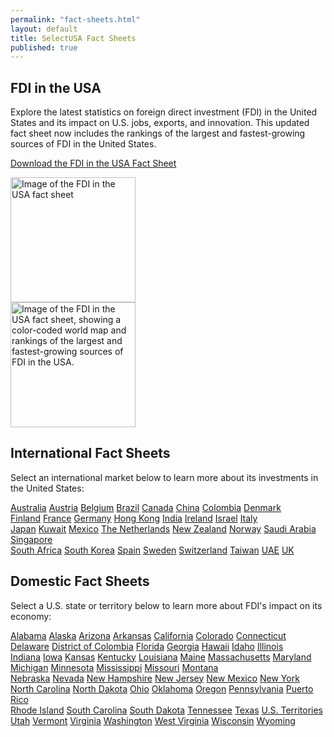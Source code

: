 ```yaml
---
permalink: "fact-sheets.html"
layout: default
title: SelectUSA Fact Sheets
published: true
---
```


## FDI in the USA

<div class="row">
  <div class="col-sm-8">

<p>Explore the latest statistics on foreign direct investment (FDI) in the United States and its impact on U.S. jobs, exports, and innovation. This updated fact sheet now includes the rankings of the largest and fastest-growing sources of FDI in the United States.</p>

<p>
<a href="{{ site.baseurl }}/country-fact-sheets/2015-09-10%20FDI%20in%20the%20USA%202-sided%20Fact%20Sheet.pdf" class="btn">
    <span class="glyphicon glyphicon-download-alt"></span> Download the FDI in the USA Fact Sheet
  </a>
  </p>
  </div>
  
 <div class="col-sm-2">
  <a href="{{ site.baseurl }}/country-fact-sheets/2015-09-10%20FDI%20in%20the%20USA%202-sided%20Fact%20Sheet.pdf"><img src="{{ site.baseurl }}/country-fact-sheets/2015-09-10%20FDI%20in%20the%20USA%202-sided%20Fact%20Sheet_Page_1.png" class="img-thumbnail" alt="Image of the FDI in the USA fact sheet" height="200"></a>
  </div>

  
  <div class="col-sm-2">
  <a href="{{ site.baseurl }}/country-fact-sheets/2015-09-10%20FDI%20in%20the%20USA%202-sided%20Fact%20Sheet.pdf"><img src="{{ site.baseurl }}/country-fact-sheets/2015-09-10%20FDI%20in%20the%20USA%202-sided%20Fact%20Sheet_Page_2.png" class="img-thumbnail" alt="Image of the FDI in the USA fact sheet, showing a color-coded world map and rankings of the largest and fastest-growing sources of FDI in the USA." height="200"></a>
  </div>

</div>

## International Fact Sheets
  
Select an international market below to learn more about its investments in the United States:

<div class="row">
  <div class="col-sm-3">
  
  <div class="list-group">
  <a href="{{ site.baseurl }}/country-fact-sheets/2015-09-10%20Australia%20Fact%20Sheet.pdf" class="list-group-item">Australia</a>
  <a href="{{ site.baseurl }}/country-fact-sheets/2015-09-10%20Austria%20Fact%20Sheet.pdf" class="list-group-item">Austria</a>
  <a href="{{ site.baseurl }}/country-fact-sheets/2015-09-10%20Belgium%20Fact%20Sheet.pdf" class="list-group-item">Belgium</a>
  <a href="{{ site.baseurl }}/country-fact-sheets/2015-09-10%20Brazil%20Fact%20Sheet.pdf" class="list-group-item">Brazil</a>
  <a href="{{ site.baseurl }}/country-fact-sheets/2015-09-10%20Canada%20Fact%20Sheet.pdf" class="list-group-item">Canada</a>
  <a href="{{ site.baseurl }}/country-fact-sheets/2015-09-10%20China%20Fact%20Sheet.pdf" class="list-group-item">China</a>
  <a href="{{ site.baseurl }}/country-fact-sheets/2015-09-10%20Colombia%20Fact%20Sheet.pdf" class="list-group-item">Colombia</a>
  <a href="{{ site.baseurl }}/country-fact-sheets/2015-09-10%20Denmark%20Fact%20Sheet.pdf" class="list-group-item">Denmark</a>
</div>
  </div>
  
  <div class="col-sm-3">

  <div class="list-group">
  <a href="{{ site.baseurl }}/country-fact-sheets/2015-09-10%20Finland%20Fact%20Sheet.pdf" class="list-group-item">Finland</a>
  <a href="{{ site.baseurl }}/country-fact-sheets/2015-09-10%20France%20Fact%20Sheet.pdf" class="list-group-item">France</a>
  <a href="{{ site.baseurl }}/country-fact-sheets/2015-09-10%20Germany%20Fact%20Sheet.pdf" class="list-group-item">Germany</a>
  <a href="{{ site.baseurl }}/country-fact-sheets/2015-09-10%20Hong%20Kong%20Fact%20Sheet.pdf" class="list-group-item">Hong Kong</a>
  <a href="{{ site.baseurl }}/country-fact-sheets/2015-09-10%20India%20Fact%20Sheet.pdf" class="list-group-item">India</a>
  <a href="{{ site.baseurl }}/country-fact-sheets/2015-09-10%20Ireland%20Fact%20Sheet.pdf" class="list-group-item">Ireland</a>
  <a href="{{ site.baseurl }}/country-fact-sheets/2015-09-10%20Israel%20Fact%20Sheet.pdf" class="list-group-item">Israel</a>
  <a href="{{ site.baseurl }}/country-fact-sheets/2015-09-10%20Italy%20Fact%20Sheet.pdf" class="list-group-item">Italy</a>
</div>

  </div>
  <div class="col-sm-3">
  
  <div class="list-group">
  <a href="{{ site.baseurl }}/country-fact-sheets/2015-09-10%20Japan%20Fact%20Sheet.pdf" class="list-group-item">Japan</a>
  <a href="{{ site.baseurl }}/country-fact-sheets/2015-09-10%20Kuwait%20Fact%20Sheet.pdf" class="list-group-item">Kuwait</a>
  <a href="{{ site.baseurl }}/country-fact-sheets/2015-09-10%20Mexico%20Fact%20Sheet.pdf" class="list-group-item">Mexico</a>
  <a href="{{ site.baseurl }}/country-fact-sheets/2015-09-10%20Netherlands%20Fact%20Sheet.pdf" class="list-group-item">The Netherlands</a>
  <a href="{{ site.baseurl }}/country-fact-sheets/2015-09-10%20New%20Zealand%20Fact%20Sheet.pdf" class="list-group-item">New Zealand</a>
  <a href="{{ site.baseurl }}/country-fact-sheets/2015-09-10%20Norway%20Fact%20Sheet.pdf" class="list-group-item">Norway</a>
  <a href="{{ site.baseurl }}/country-fact-sheets/2015-09-10%20Saudi%20Arabia%20Fact%20Sheet.pdf" class="list-group-item">Saudi Arabia</a>
  <a href="{{ site.baseurl }}/country-fact-sheets/2015-09-10%20Singapore%20Fact%20Sheet.pdf" class="list-group-item">Singapore</a>
</div>
  
  </div>
  <div class="col-sm-3">
  
  <div class="list-group">
  <a href="{{ site.baseurl }}/country-fact-sheets/2015-09-10%20South%20Africa%20Fact%20Sheet.pdf" class="list-group-item">South Africa</a>
  <a href="{{ site.baseurl }}/country-fact-sheets/2015-09-10%20South%20Korea%20Fact%20Sheet.pdf" class="list-group-item">South Korea</a>
  <a href="{{ site.baseurl }}/country-fact-sheets/2015-09-10%20Spain%20Fact%20Sheet.pdf" class="list-group-item">Spain</a>
  <a href="{{ site.baseurl }}/country-fact-sheets/2015-09-10%20Sweden%20Fact%20Sheet.pdf" class="list-group-item">Sweden</a>
  <a href="{{ site.baseurl }}/country-fact-sheets/2015-09-10%20Switzerland%20Fact%20Sheet.pdf" class="list-group-item">Switzerland</a>
  <a href="{{ site.baseurl }}/country-fact-sheets/2015-09-10%20Taiwan%20Fact%20Sheet.pdf" class="list-group-item">Taiwan</a>
  <a href="{{ site.baseurl }}/country-fact-sheets/2015-09-10%20United%20Arab%20Emirates%20Fact%20Sheet.pdf" class="list-group-item">UAE</a>
  <a href="{{ site.baseurl }}/country-fact-sheets/2015-09-10%20UK%20Fact%20Sheet.pdf" class="list-group-item">UK</a>
</div>

  </div>
</div>

## Domestic Fact Sheets

Select a U.S. state or territory below to learn more about FDI's impact on its economy:

<div class="row">
  <div class="col-sm-3">
  
  <div class="list-group">
  <a href="{{ site.baseurl }}/state-fact-sheets/2015-03-02 Alabama Fact Sheet.pdf" class="list-group-item">Alabama</a>
  <a href="{{ site.baseurl }}/state-fact-sheets/2015-03-03 Alaska State Fact Sheet.pdf" class="list-group-item">Alaska</a>
  <a href="{{ site.baseurl }}/state-fact-sheets/2015-03-02 Arizona State Fact Sheet.pdf" class="list-group-item">Arizona</a>
  <a href="{{ site.baseurl }}/state-fact-sheets/2015-03-02 FDI State Fact Sheet - Arkansas.pdf" class="list-group-item">Arkansas</a>
  <a href="{{ site.baseurl }}/state-fact-sheets/2015-03-16 FDI State Fact Sheet - California.pdf" class="list-group-item">California</a>
  <a href="{{ site.baseurl }}/state-fact-sheets/2015-02-09 FDI State Fact Sheet - Colorado.pdf" class="list-group-item">Colorado</a>
  <a href="{{ site.baseurl }}/state-fact-sheets/2015-03-02 FDI State Fact Sheet - Connecticut.pdf" class="list-group-item">Connecticut</a>
  <a href="{{ site.baseurl }}/state-fact-sheets/2015-03-16 FDI State Fact Sheet - Delaware.pdf" class="list-group-item">Delaware</a>
  <a href="{{ site.baseurl }}/state-fact-sheets/2015-02-09 FDI State Fact Sheet - District of Columbia.pdf" class="list-group-item">District of Colombia</a>
  <a href="{{ site.baseurl }}/state-fact-sheets/2015-02-09 FDI State Fact Sheet - Florida.pdf" class="list-group-item">Florida</a>
  <a href="{{ site.baseurl }}/state-fact-sheets/2015-03-16 FDI State Fact Sheet - Georgia.pdf" class="list-group-item">Georgia</a>
  <a href="{{ site.baseurl }}/state-fact-sheets/2015-02-09 Hawaii.pdf" class="list-group-item">Hawaii</a>
  <a href="{{ site.baseurl }}/state-fact-sheets/2015-03-03 FDI State Fact Sheet - Idaho.pdf" class="list-group-item">Idaho</a>
  <a href="{{ site.baseurl }}/state-fact-sheets/2015-01-10 FDI State Fact Sheet - Illinois.pdf" class="list-group-item">Illinois</a>
</div>
  </div>
  
  <div class="col-sm-3">

  <div class="list-group">
  <a href="{{ site.baseurl }}/state-fact-sheets/2015-03-16 Indiana FDI Fact Sheet.pdf" class="list-group-item">Indiana</a>
  <a href="{{ site.baseurl }}/state-fact-sheets/2015-02-10 FDI State Fact Sheet - Iowa.pdf" class="list-group-item">Iowa</a>
  <a href="{{ site.baseurl }}/state-fact-sheets/2015-02-10 FDI State Fact Sheet - Kansas.pdf" class="list-group-item">Kansas</a>
  <a href="{{ site.baseurl }}/state-fact-sheets/2015-03-16 FDI State Fact Sheet - Kentucky.pdf" class="list-group-item">Kentucky</a>
  <a href="{{ site.baseurl }}/state-fact-sheets/2015-02-10 FDI State Fact Sheet - Louisiana.pdf" class="list-group-item">Louisiana</a>
  <a href="{{ site.baseurl }}/state-fact-sheets/2015-03-04 FDI State Fact Sheet - Maine.pdf" class="list-group-item">Maine</a>
  <a href="{{ site.baseurl }}/state-fact-sheets/2015-03-02 FDI State Fact Sheet - Massachusetts.pdf" class="list-group-item">Massachusetts</a>
  <a href="{{ site.baseurl }}/state-fact-sheets/2015-02-10 Maryland.pdf" class="list-group-item">Maryland</a>
  <a href="{{ site.baseurl }}/state-fact-sheets/2015-03-16 FDI State Fact Sheet - Michigan.pdf" class="list-group-item">Michigan</a>
  <a href="{{ site.baseurl }}/state-fact-sheets/2015-02-10 FDI State Fact Sheet - Minnesota.pdf" class="list-group-item">Minnesota</a>
  <a href="{{ site.baseurl }}/state-fact-sheets/2015-02-12 FDI State Fact Sheet - Mississippi.pdf" class="list-group-item">Mississippi</a>
  <a href="{{ site.baseurl }}/state-fact-sheets/2015-02-10 FDI State Fact Sheet - Missouri.pdf" class="list-group-item">Missouri</a>
  <a href="{{ site.baseurl }}/state-fact-sheets/2015-03-03 Montana State Fact Sheet.pdf" class="list-group-item">Montana</a>
</div>

  </div>
  <div class="col-sm-3">
  
  <div class="list-group">
  <a href="{{ site.baseurl }}/state-fact-sheets/2015-02-10 FDI State Fact Sheet - Nebraska.pdf" class="list-group-item">Nebraska</a>
  <a href="{{ site.baseurl }}/state-fact-sheets/2015-03-16 FDI State Fact Sheet - Nevada.pdf" class="list-group-item">Nevada</a>
  <a href="{{ site.baseurl }}/state-fact-sheets/2015-03-02 FDI State Fact Sheet - New Hampshire.pdf" class="list-group-item">New Hampshire</a>
  <a href="{{ site.baseurl }}/state-fact-sheets/2015-03-16 FDI State Fact Sheet - New Jersey.pdf" class="list-group-item">New Jersey</a>
  <a href="{{ site.baseurl }}/state-fact-sheets/2015-02-10 FDI State Fact Sheet - New Mexico.pdf" class="list-group-item">New Mexico</a>
  <a href="{{ site.baseurl }}/state-fact-sheets/2015-03-02 FDI State Fact Sheet - New York.pdf" class="list-group-item">New York</a>
  <a href="{{ site.baseurl }}/state-fact-sheets/2015-02-10 FDI State Fact Sheet - North Carolina.pdf" class="list-group-item">North Carolina</a>
  <a href="{{ site.baseurl }}/state-fact-sheets/2015-02-10 FDI State Fact Sheet - North Dakota.pdf" class="list-group-item">North Dakota</a>
  <a href="{{ site.baseurl }}/state-fact-sheets/2015-03-16 FDI State Fact Sheet - Ohio.pdf" class="list-group-item">Ohio</a>
  <a href="{{ site.baseurl }}/state-fact-sheets/2015-02-10 Oklahoma Fact Sheet.pdf" class="list-group-item">Oklahoma</a>
  <a href="{{ site.baseurl }}/state-fact-sheets/2015-02-11 Oregon Fact Sheet.pdf" class="list-group-item">Oregon</a>
  <a href="{{ site.baseurl }}/state-fact-sheets/2015-03-16 FDI State Fact Sheet - Pennsylvania.pdf" class="list-group-item">Pennsylvania</a>
  <a href="{{ site.baseurl }}/state-fact-sheets/2015-02-12 FDI State Fact Sheet - Puerto Rico.pdf" class="list-group-item">Puerto Rico</a>
</div>

  </div>
  <div class="col-sm-3">
  
  <div class="list-group">
  <a href="{{ site.baseurl }}/state-fact-sheets/2015-03-02 Rhode Island Fact Sheet.pdf" class="list-group-item">Rhode Island</a>
  <a href="{{ site.baseurl }}/state-fact-sheets/2015-03-16 South Carolina.pdf" class="list-group-item">South Carolina</a>
  <a href="{{ site.baseurl }}/state-fact-sheets/2015-02-06 FDI State Fact Sheet - South Dakota.pdf" class="list-group-item">South Dakota</a>
  <a href="{{ site.baseurl }}/state-fact-sheets/2015-03-16 Tennessee Fact Sheet.pdf" class="list-group-item">Tennessee</a>
  <a href="{{ site.baseurl }}/state-fact-sheets/2015-02-06 Texas Fact Sheet.pdf" class="list-group-item">Texas</a>
  <a href="{{ site.baseurl }}/state-fact-sheets/2015-03-16 FDI State Fact Sheet - US Territories.pdf" class="list-group-item">U.S. Territories</a>
  <a href="{{ site.baseurl }}/state-fact-sheets/2015-03-03 Utah Fact Sheet.pdf" class="list-group-item">Utah</a>
  <a href="{{ site.baseurl }}/state-fact-sheets/2015-03-02 FDI State Fact Sheet - Vermont.pdf" class="list-group-item">Vermont</a>
  <a href="{{ site.baseurl }}/state-fact-sheets/2015-03-16 Virginia Fact Sheet.pdf" class="list-group-item">Virginia</a>
  <a href="{{ site.baseurl }}/state-fact-sheets/2015-03-03 Washington Fact Sheet.pdf" class="list-group-item">Washington</a>
  <a href="{{ site.baseurl }}/state-fact-sheets/2015-03-17 FDI State Fact Sheet - West Virginia.pdf" class="list-group-item">West Virginia</a>
  <a href="{{ site.baseurl }}/state-fact-sheets/2015-02-24 Wisconsin Fact Sheet.pd" class="list-group-item">Wisconsin</a>
  <a href="{{ site.baseurl }}/state-fact-sheets/2015-02-11 Wyoming Fact Sheet.pdf" class="list-group-item">Wyoming</a>
</div>

  </div>
